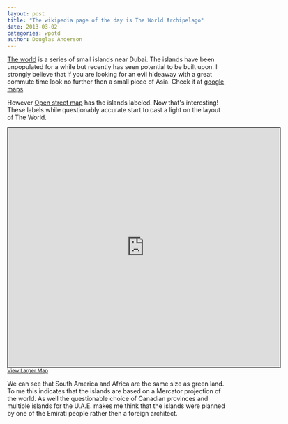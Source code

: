 ```yaml
---
layout: post
title: "The wikipedia page of the day is The World Archipelago"
date: 2013-03-02
categories: wpotd
author: Douglas Anderson
---
```


[The world](https://en.wikipedia.org/wiki/The_World_%28archipelago%29) is a
series of small islands near Dubai. The islands have been unpopulated for a
while but recently has seen potential to be built upon. I strongly believe that
if you are looking for an evil hideaway with a great commute time look no
further then a small piece of Asia. Check it at [google maps](https://goo.gl/maps/2qKX7).


However [Open street
map](https://www.openstreetmap.org/?mlat=25.216667&mlon=55.166667&zoom=12&layers=M)
has the islands labeled.  Now that's interesting! These labels while questionably
accurate start to cast a light on the layout of The World.

<iframe width="625" height="550" frameborder="0" scrolling="no" marginheight="0" marginwidth="0" src="https://www.openstreetmap.org/export/embed.html?bbox=55.1375,25.1895,55.1905,25.2599&amp;layer=mapnik" style="border: 1px solid black"></iframe><br /><small><a href="https://www.openstreetmap.org/?lat=25.2247&amp;lon=55.164&amp;zoom=15&amp;layers=M">View Larger Map</a></small>

We can see that South America and Africa are the same size as green land. To me
this indicates that the islands are based on a Mercator projection of the
world. As well the questionable choice of Canadian provinces and multiple
islands for the U.A.E. makes me think that the islands were planned by one of
the Emirati people rather then a foreign architect.

